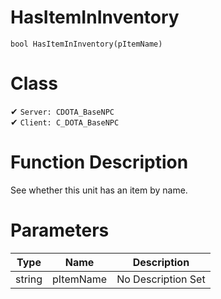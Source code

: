 # HasItemInInventory
```
bool HasItemInInventory(pItemName)
```
# Class
✔ `Server: CDOTA_BaseNPC`  
✔ `Client: C_DOTA_BaseNPC`  

# Function Description
See whether this unit has an item by name.
# Parameters
Type|Name|Description
--|--|--
string|pItemName|No Description Set
